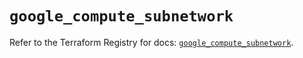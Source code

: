 # `google_compute_subnetwork`

Refer to the Terraform Registry for docs: [`google_compute_subnetwork`](https://registry.terraform.io/providers/hashicorp/google/5.33.0/docs/resources/compute_subnetwork).
